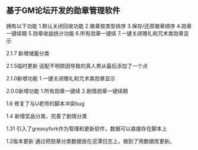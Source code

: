 ## 基于GM论坛开发的勋章管理软件

拥有以下功能
1.默认关闭回收功能
2.徽章按类型排序
3.保存/还原徽章顺序
4.勋章一键续期
5.勋章收益统计功能
6.所有勋章一键续
7.一键关闭赠礼和咒术类勋章显示

2.1.7 新增储蓄分类

2.1.5临时更新
适配不明原因导致的真人男从最后添加了一个点

2.1.0新增功能
1.一键关闭赠礼和咒术类勋章显示

2.0.0新增功能
1.所有勋章一键续
2.剧情勋章一键续期

1.6
修复了与U老师的脚本冲突bug

1.4
新增奖品分类，完善了剧情分类

1.31
引入了greasyfork作为管理和更新软件，数据可以直接存在脚本上

1.2版本更新
通过把勋章分类数据放在泥潭日志上，做到了用数据库更新。